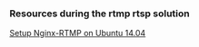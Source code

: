 ### Resources during the rtmp rtsp solution
[Setup Nginx-RTMP on Ubuntu 14.04](https://www.vultr.com/docs/setup-nginx-rtmp-on-ubuntu-14-04)
